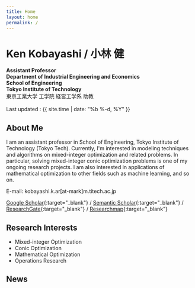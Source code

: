 ```yaml
---
title: Home
layout: home
permalink: /
---
```



# Ken Kobayashi / 小林 健
**Assistant Professor**  
**Department of Industrial Engineering and Economics**  
**School of Engineering**  
**Tokyo Institute of Technology**  
東京工業大学 工学院 経営工学系 助教  
<br>
Last updated : {{ site.time | date: "%b %-d, %Y"  }}

## **About Me**


I am an assistant professor in School of Engineering, Tokyo Institute of Technology (Tokyo Tech). 
Currently, I'm interested in modeling techniques and algorithms on mixed-integer optimization and related problems. 
In particular, solving mixed-integer conic optimization problems is one of my ongoing research projects. 
I am also interested in applications of mathematical optimization to other fields such as machine learning, and so on.

E-mail: kobayashi.k.ar[at-mark]m.titech.ac.jp

[Google Scholar](https://scholar.google.co.jp/citations?user=fyMWmOMAAAAJ){:target="_blank"} /
[Semantic Scholar](https://www.semanticscholar.org/author/47891756){:target="_blank"} /
[ResearchGate](https://www.researchgate.net/profile/Ken-Kobayashi-4){:target="_blank"} /
[Researchmap](https://researchmap.jp/ken-kobayashi/?lang=en){:target="_blank"}

## **Research Interests**
- Mixed-integer Optimization
- Conic Optimization
- Mathematical Optimization
- Operations Research

## **News**